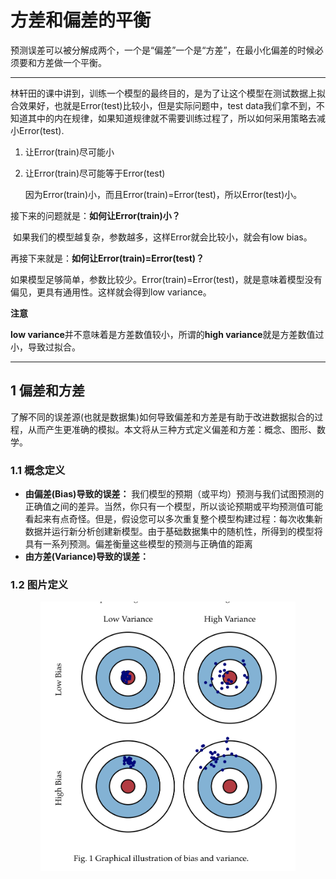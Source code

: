 # 方差和偏差的平衡

预测误差可以被分解成两个，一个是“偏差”一个是“方差”，在最小化偏差的时候必须要和方差做一个平衡。

------

林轩田的课中讲到，训练一个模型的最终目的，是为了让这个模型在测试数据上拟合效果好，也就是Error(test)比较小，但是实际问题中，test data我们拿不到，不知道其中的内在规律，如果知道规律就不需要训练过程了，所以如何采用策略去减小Error(test).

1. 让Error(train)尽可能小

2. 让Error(train)尽可能等于Error(test)

   因为Error(train)小，而且Error(train)=Error(test)，所以Error(test)小。

接下来的问题就是：**如何让Error(train)小？**

​    如果我们的模型越复杂，参数越多，这样Error就会比较小，就会有low bias。

再接下来就是：**如何让Error(train)=Error(test)？**

​    如果模型足够简单，参数比较少。Error(train)=Error(test)，就是意味着模型没有偏见，更具有通用性。这样就会得到low variance。

**注意**

**low variance**并不意味着是方差数值较小，所谓的**high variance**就是方差数值过小，导致过拟合。

------

## 1 偏差和方差

了解不同的误差源(也就是数据集)如何导致偏差和方差是有助于改进数据拟合的过程，从而产生更准确的模拟。本文将从三种方式定义偏差和方差：概念、图形、数学。

### 1.1 概念定义

- **由偏差(Bias)导致的误差：** 我们模型的预期（或平均）预测与我们试图预测的正确值之间的差异。当然，你只有一个模型，所以谈论预期或平均预测值可能看起来有点奇怪。但是，假设您可以多次重复整个模型构建过程：每次收集新数据并运行新分析创建新模型。由于基础数据集中的随机性，所得到的模型将具有一系列预测。偏差衡量这些模型的预测与正确值的距离
- **由方差(Variance)导致的误差：**



### 1.2 图片定义

<p align="center">
    <img src="../image/bias_and_variance.png" alt="sample" width="408" height="430.4">
</p>



[Bias and  Variance]: http://scott.fortmann-roe.com/docs/BiasVariance.html

